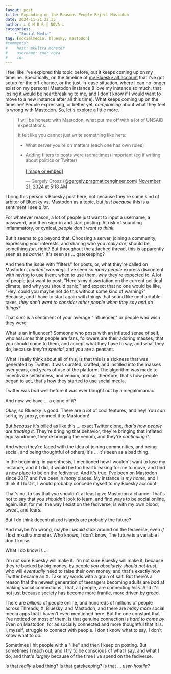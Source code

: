 ```yaml
---
layout: post
title: Expanding on the Reasons People Reject Mastodon
date: 2024-11-21 22:35
author: 𐕣 C M D R ░ NOVA 𐕣
categories:
    - "Social Media"
tag: [socialmedia, bluesky, mastodon]
#comments:
#    host: mkultra.monster
#    username: cmdr_nova
#    id: 
---
```

I feel like I've explored this topic before, but it keeps coming up on my timeline. Specifically, on the timeline of <a href="https://bsky.app/profile/cmdr-nova.bsky.social" target="_blank">my Bluesky alt account</a> that I've got setup for the off-chance, or the just-in-case situation, where I can no longer exist on my personal Mastodon instance (I love my instance so much, that losing it would be heartbreaking to me, and I don't know if I would want to move to a new instance after all this time). What keeps coming up on the timeline? People expressing, or better yet, *complaining* about what they feel is wrong with Mastodon. So, let's explore a little more.

<blockquote class="bluesky-embed" data-bluesky-uri="at://did:plc:3n5xhy6vl7smssmwxq5wgqa6/app.bsky.feed.post/3lbhaem2yos2a" data-bluesky-cid="bafyreidv4e2hw7fxxwbsrfsmwuhi4ngfqpapp4ewpfh7fndfclcosvfcxi"><p lang="en">I will be honest: with Mastodon, what put me off with a lot of UNSAID expectations.

It felt like you cannot just write something like here:

- What server you’re on matters (each one has own rules)

- Adding filters to posts were (sometimes) important (eg if writing about politics or Twitter)<br><br><a href="https://bsky.app/profile/did:plc:3n5xhy6vl7smssmwxq5wgqa6/post/3lbhaem2yos2a?ref_src=embed">[image or embed]</a></p>&mdash; Gergely Orosz (<a href="https://bsky.app/profile/did:plc:3n5xhy6vl7smssmwxq5wgqa6?ref_src=embed">@gergely.pragmaticengineer.com</a>) <a href="https://bsky.app/profile/did:plc:3n5xhy6vl7smssmwxq5wgqa6/post/3lbhaem2yos2a?ref_src=embed">November 21, 2024 at 5:18 AM</a></blockquote><script async src="https://embed.bsky.app/static/embed.js" charset="utf-8"></script>

I bring this person's Bluesky post here, not because they're some kind of arbiter of Bluesky vs. Mastodon as a topic, but *just because* this is a sentiment I see *a lot*.

For whatever reason, a lot of people just want to input a username, a password, and then sign-in and start posting. At risk of sounding inflammatory, or cynical, *people don't want to think.*

But it seems to go beyond that. Choosing a server, joining a community, expressing your interests, and sharing who you *really are*, should be something *fun*, right? But throughout the attached thread, this is apparently seen as as *barrier*. It's seen as ... gatekeeping?

And then the issue with "filters" for posts, or, what they're called on Mastodon, *content warnings*. I've seen *so many people* express discontent with having to use them, when to use them, *why* they're expected to. A lot of people just want to post, "Here's my dissertation on the current political climate, and why you should panic," and expect that no one would be like, "Hey, could you maybe not do this without some kind of warning?" Because, and I have to start again with things that sound like uncharitable takes, *they don't want to consider other people when they say and do things?*

That *sure* is a sentiment of your average "influencer," or people who wish they were.

What is an influencer? Someone who posts with an inflated sense of self, who assumes that people are fans, followers are their adoring masses, that you should come to them, and accept what they have to say, and what they do, because *they're special*, and you are a peasant.

What I really think about all of this, is that this is a sickness that was generated by Twitter. It was curated, crafted, and instilled into the masses over years, and years of use of the platform. The algorithm was made to incentivize selfishness, and venom, and so, therefore, that's how people began to act, that's how they started to use social media.

Twitter was *bad* well before it was ever bought out by a megalomaniac.

And now we have ... a clone of it?

Okay, so Bluesky is good. There are *a lot* of cool features, and hey! You *can* sorta, by proxy, connect it to Mastodon!

But *because* it's billed as like this ... exact Twitter clone, *that's how people are treating it.* They're bringing that behavior, they're bringing that inflated ego syndrome, they're bringing the venom, and they're *continuing it*.

And when they're faced with the idea of joining communities, and being social, and being thoughtful of others, it's ... it's seen as a bad thing.

In the beginning, in parenthesis, I mentioned how I wouldn't want to lose my instance, and if I did, it would be too heartbreaking for me to move, and find a new place to be on the fediverse. And it's true. I've been on Mastodon since 2017, and I've been in *many* places. My instance is *my home*, and I think if I lost it, I would probably concede myself to my Bluesky account.

That's not to say that *you* shouldn't at least give Mastodon a chance. That's not to say that you *shouldn't* look to learn, and find ways to be social online, again. But, for me, the way I exist on the fediverse, is with my own blood, sweat, and tears.

But I do think decentralized islands are probably the future?

And maybe I'm wrong, maybe I *would* stick around on the fediverse, even *if* I lost mkultra.monster. Who knows, I don't know, The future is a variable I don't know.

What I do know is ...

I'm not sure Bluesky will make it. I'm not sure Bluesky will make it, because they're backed by big money, by people *you absolutely should not trust*, who will *eventually* need to raise their own money, and that's exactly how Twitter became an X. Take my words with a grain of salt. But there's a reason that the newest generation of teenagers becoming adults are *bad* at making social connections. That, all people, are connecting *less*. And it's not just because society has become more frantic, more driven by greed.

There are *billions* of people online, and hundreds of millions of people across Threads, X, Bluesky, and Mastodon, and there are *many more* social media apps that I haven't even mentioned here. But the one constant that I've noticed on most of them, is that genuine connection is *hard to come by*. Even on Mastodon, for as socially connected and more thoughtful that it is. I, myself, struggle to connect with people. I don't know what to say, I don't know what to do.

Sometimes I hit people with a "like" and then I keep on posting. But sometimes I reach out, and I try to be conscious of what I say, and what I do, and that's *largely* because of the time I've spend on the fediverse. 

Is that *really* a bad thing? Is that gatekeeping? Is that ... *user-hostile*?

